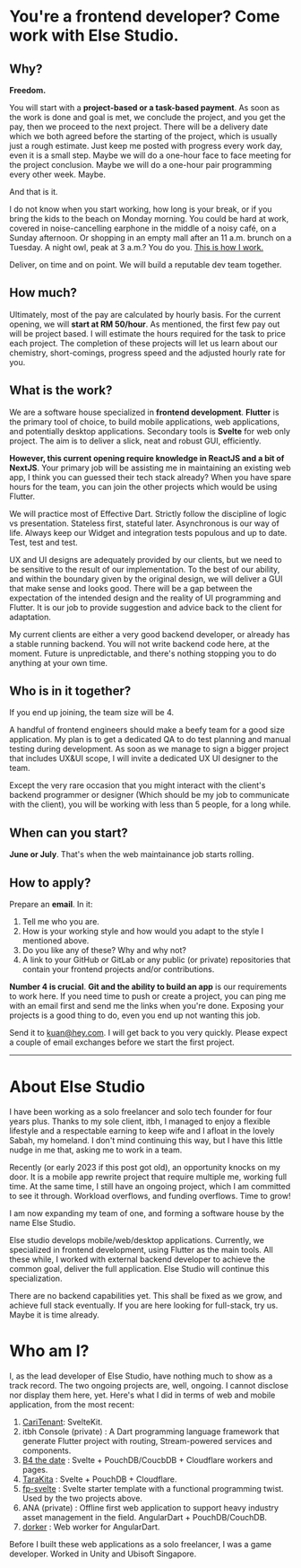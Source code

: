 # You're a frontend developer? Come work with Else Studio.

## Why?

**Freedom.**

You will start with a **project-based or a task-based payment**. As soon as the work is done and goal is met, we conclude the project, and you get the pay, then we proceed to the next project. There will be a delivery date which we both agreed before the starting of the project, which is usually just a rough estimate. Just keep me posted with progress every work day, even it is a small step. Maybe we will do a one-hour face to face meeting for the project conclusion. Maybe we will do a one-hour pair programming every other week. Maybe.

And that is it.

I do not know when you start working, how long is your break, or if you bring the kids to the beach on Monday morning. You could be hard at work, covered in noise-cancelling earphone in the middle of a noisy café, on a Sunday afternoon. Or shopping in an empty mall after an 11 a.m. brunch on a Tuesday. A night owl, peak at 3 a.m.? You do you. [This is how I work.](https://world.hey.com/kuan/my-typical-working-day-110e376b)

Deliver, on time and on point. We will build a reputable dev team together.

## How much?

Ultimately, most of the pay are calculated by hourly basis. For the current opening, we will **start at RM 50/hour**. As mentioned, the first few pay out will be project based. I will estimate the hours required for the task to price each project. The completion of these projects will let us learn about our chemistry, short-comings, progress speed and the adjusted hourly rate for you. 

## What is the work?

We are a software house specialized in **frontend development**. **Flutter** is the primary tool of choice, to build mobile applications, web applications, and potentially desktop applications. Secondary tools is **Svelte** for web only project. The aim is to deliver a slick, neat and robust GUI, efficiently. 

**However, this current opening require knowledge in ReactJS and a bit of NextJS**. Your primary job will be assisting me in maintaining an existing web app, I think you can guessed their tech stack already? When you have spare hours for the team, you can join the other projects which would be using Flutter. 

We will practice most of Effective Dart. Strictly follow the discipline of logic vs presentation. Stateless first, stateful later. Asynchronous is our way of life. Always keep our Widget and integration tests populous and up to date. Test, test and test.

UX and UI designs are adequately provided by our clients, but we need to be sensitive to the result of our implementation. To the best of our ability, and within the boundary given by the original design, we will deliver a GUI that make sense and looks good. There will be a gap between the expectation of the intended design and the reality of UI programming and Flutter. It is our job to provide suggestion and advice back to the client for adaptation.

My current clients are either a very good backend developer, or already has a stable running backend. You will not write backend code here, at the moment. Future is unpredictable, and there's nothing stopping you to do anything at your own time.

## Who is in it together?

If you end up joining, the team size will be 4. 

A handful of frontend engineers should make a beefy team for a good size application. My plan is to get a dedicated QA to do test planning and manual testing during development. As soon as we manage to sign a bigger project that includes UX&UI scope, I will invite a dedicated UX UI designer to the team. 

Except the very rare occasion that you might interact with the client's backend programmer or designer (Which should be my job to communicate with the client), you will be working with less than 5 people, for a long while.
 
## When can you start?

**June or July**. That's when the web maintainance job starts rolling. 

## How to apply?

Prepare an **email**. In it:

1. Tell me who you are.
2. How is your working style and how would you adapt to the style I mentioned above.
3. Do you like any of these? Why and why not?
4. A link to your GitHub or GitLab or any public (or private) repositories that contain your frontend projects and/or contributions.

**Number 4 is crucial**. **Git and the ability to build an app** is our requirements to work here. If you need time to push or create a project, you can ping me with an email first and send me the links when you're done. Exposing your projects is a good thing to do, even you end up not wanting this job.

Send it to [kuan@hey.com](mailto:kuan@hey.com). I will get back to you very quickly. Please expect a couple of email exchanges before we start the first project. 

* * *

# About Else Studio

I have been working as a solo freelancer and solo tech founder for four years plus. Thanks to my sole client, itbh, I managed to enjoy a flexible lifestyle and a respectable earning to keep wife and I afloat in the lovely Sabah, my homeland. I don't mind continuing this way, but I have this little nudge in me that, asking me to work in a team.

Recently (or early 2023 if this post got old), an opportunity knocks on my door. It is a mobile app rewrite project that require multiple me, working full time. At the same time, I still have an ongoing project, which I am committed to see it through. Workload overflows, and funding overflows. Time to grow!

I am now expanding my team of one, and forming a software house by the name Else Studio.

Else studio develops mobile/web/desktop applications. Currently, we specialized in frontend development, using Flutter as the main tools. All these while, I worked with external backend developer to achieve the common goal, deliver the full application. Else Studio will continue this specialization.

There are no backend capabilities yet. This shall be fixed as we grow, and achieve full stack eventually. If you are here looking for full-stack, try us. Maybe it is time already. 

# Who am I?

I, as the lead developer of Else Studio, have nothing much to show as a track record. The two ongoing projects are, well, ongoing. I cannot disclose nor display them here, yet. Here's what I did in terms of web and mobile application, from the most recent:

1. [CariTenant](https://caritenant.my): SvelteKit.
2. itbh Console (private) : A Dart programming language framework that generate Flutter project with routing, Stream-powered services and components.
3. [B4 the date](https://b4the.date) : Svelte + PouchDB/CoucbDB + Cloudflare workers and pages. 
4. [TaraKita](https://github.com/yuan-kuan/tarakita-app) : Svelte + PouchDB + Cloudflare. 
5. [fp-svelte](https://github.com/yuan-kuan/fp-tailwindcss-svelte-template) : Svelte starter template with a functional programming twist. Used by the two projects above. 
6. ANA (private) : Offline first web application to support heavy industry asset management in the field. AngularDart + PouchDB/CouchDB.
7. [dorker](https://github.com/yuan-kuan/dorker) : Web worker for AngularDart.

Before I built these web applications as a solo freelancer, I was a game developer. Worked in Unity and Ubisoft Singapore.

